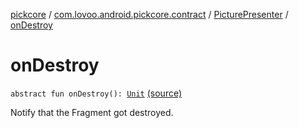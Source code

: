 [pickcore](../../index.md) / [com.lovoo.android.pickcore.contract](../index.md) / [PicturePresenter](index.md) / [onDestroy](./on-destroy.md)

# onDestroy

`abstract fun onDestroy(): `[`Unit`](https://kotlinlang.org/api/latest/jvm/stdlib/kotlin/-unit/index.html) [(source)](https://github.com/lovoo/android-pickpic/blob/master/pickcore/src/main/kotlin/com/lovoo/android/pickcore/contract/PicturePresenter.kt#L24)

Notify that the Fragment got destroyed.

